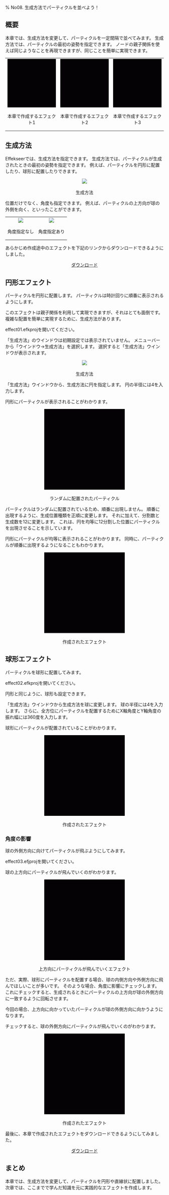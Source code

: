 ﻿% No08. 生成方法でパーティクルを並べよう！

<div class="main">

## 概要

本章では、生成方法を変更して、パーティクルを一定間隔で並べてみます。
生成方法では、パーティクルの最初の姿勢を指定できます。
ノードの親子関係を使えば同じようなことを再現できますが、同じことを簡単に実現できます。

<div align="center">
<table>
<tr>

<td>
<div align="center">
<img src="../../img/Tutorial/08_effect1.gif">
<p>本章で作成するエフェクト1</p>
</div>
</td>

<td>
<div align="center">
<img src="../../img/Tutorial/08_effect2.gif">
<p>本章で作成するエフェクト2</p>
</div>
</td>

<td>
<div align="center">
<img src="../../img/Tutorial/08_effect3.gif">
<p>本章で作成するエフェクト3</p>
</div>
</td>

</tr>
</table>
</div>

## 生成方法

Effekseerでは、生成方法を指定できます。
生成方法では、パーティクルが生成されたときの最初の姿勢を指定できます。
例えば、パーティクルを円形に配置したり、球形に配置したりできます。

<div align="center">
<img src="../../img/Tutorial/08_spawn_method.png">
<p>生成方法</p>
</div>

位置だけでなく、角度も指定できます。
例えば、パーティクルの上方向が球の外側を向く、といったことができます。

<div align="center">
<table>
<tr>

<td>
<div align="center">
<img src="../../img/Tutorial/08_affect_no_angle.png">
<p>角度指定なし</p>
</div>
</td>

<td>
<div align="center">
<img src="../../img/Tutorial/08_affect_angle.png">
<p>角度指定あり</p>
</div>
</td>

</tr>
</table>
</div>

<p>あらかじめ作成途中のエフェクトを下記のリンクからダウンロードできるようにしました。</p>
<div align="center">
<p><a href = "../../Sample/08_01_Sample.zip">ダウンロード</a></p>
</div>

## 円形エフェクト

パーティクルを円形に配置します。
パーティクルは時計回りに順番に表示されるようにします。

このエフェクトは親子関係を利用して実現できますが、それはとても面倒です。
複雑な配置を簡単に実現するために、生成方法があります。

effect01.efkprojを開いてください。

「生成方法」のウインドウは初期設定では表示されていません。
メニューバーから「ウインドウ->生成方法」を選択します。
選択すると「生成方法」ウインドウが表示されます。

<div align="center">
<img src="../../img/Tutorial/08_spawn_ja.png">
<p>生成方法</p>
</div>

「生成方法」ウインドウから、生成方法に円を指定します。
円の半径には4を入力します。

円形にパーティクルが表示されることがわかります。

<div align="center">
<img src="../../img/Tutorial/08_effect1_random.gif">
<p>ランダムに配置されたパーティクル</p>
</div>

パーティクルはランダムに配置されているため、順番に出現しません。
順番に出現するように、生成位置種類を正順に変更します。
それに加えて、分割数と生成数を12に変更します。
これは、円を均等に12分割した位置にパーティクルを出現させることを示しています。

円形にパーティクルが均等に表示されることがわかります。
同時に、パーティクルが順番に出現するようになることもわかります。

<div align="center">
<img src="../../img/Tutorial/08_effect1.gif">
<p>作成されたエフェクト</p>
</div>

## 球形エフェクト

パーティクルを球形に配置してみます。

effect02.efkprojを開いてください。

円形と同じように、球形も設定できます。

「生成方法」ウインドウから生成方法を球に変更します。
球の半径には4を入力します。
さらに、全方位にパーティクルを配置するためにX軸角度とY軸角度の振れ幅には360度を入力します。

球形にパーティクルが配置されていることがわかります。

<div align="center">
<img src="../../img/Tutorial/08_effect2.gif">
<p>作成されたエフェクト</p>
</div>

### 角度の影響

球の外側方向に向けてパーティクルが飛ぶようにしてみます。

effect03.efjprojを開いてください。

球の上方向にパーティクルが飛んでいくのがわかります。

<div align="center">
<img src="../../img/Tutorial/08_effect3_start.gif">
<p>上方向にパーティクルが飛んでいくエフェクト</p>
</div>

ただ、実際、球形にパーティクルを配置する場合、球の内側方向や外側方向に飛んでほしいことが多いです。
そのような場合、角度に影響にチェックします。
これにチェックすると、生成されるときにパーティクルの上方向が球の外側方向に一致するように回転させます。

今回の場合、上方向に向かっていたパーティクルが球の外側方向に向かうようになります。

チェックすると、球の外側方向にパーティクルが飛んでいくのがわかります。

<div align="center">
<img src="../../img/Tutorial/08_effect3.gif">
<p>作成されたエフェクト</p>
</div>

最後に、本章で作成されたエフェクトをダウンロードできるようにしてみました。

<div align="center">
<a href = "../../Sample/08_02_Sample.zip">ダウンロード</a>
</div>

## まとめ

本章では、生成方法を変更して、パーティクルを円形や直線状に配置しました。
次章では、ここまでで学んだ知識を元に実践的なエフェクトを作成します。

</div>
